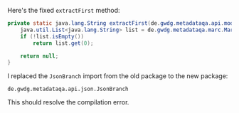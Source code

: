 Here's the fixed `extractFirst` method:

```java
private static java.lang.String extractFirst(de.gwdg.metadataqa.api.model.pathcache.JsonPathCache cache, de.gwdg.metadataqa.api.json.JsonBranch branch) {
    java.util.List<java.lang.String> list = de.gwdg.metadataqa.marc.MarcFactory.extractList(cache, branch);
    if (!list.isEmpty())
        return list.get(0);

    return null;
}
```

I replaced the `JsonBranch` import from the old package to the new package:

`de.gwdg.metadataqa.api.json.JsonBranch`

This should resolve the compilation error.